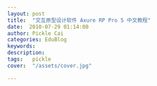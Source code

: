 ```yaml
---
layout: post  
title:  "交互原型设计软件 Axure RP Pro 5 中文教程"
date:  2010-07-29 01:14:00
author: Pickle Cai  
categories: EduBlog  
keywords: 
description:   
tags:	pickle   
cover:  "/assets/cover.jpg"  

---
```


 						

		    
